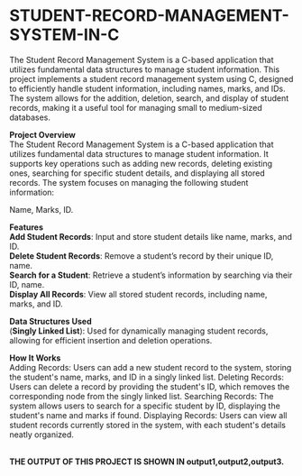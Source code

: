# STUDENT-RECORD-MANAGEMENT-SYSTEM-IN-C
The Student Record Management System is a C-based application that utilizes fundamental data structures to manage student information.
This project implements a student record management system using C, designed to efficiently handle student information, including names, marks, and IDs. The system allows for the addition, deletion, search, and display of student records, making it a useful tool for managing small to medium-sized databases.

**Project Overview**<br>
The Student Record Management System is a C-based application that utilizes fundamental data structures to manage student information. It supports key operations such as adding new records, deleting existing ones, searching for specific student details, and displaying all stored records. The system focuses on managing the following student information:

Name, Marks, ID.

**Features**
<br>**Add Student Records**: Input and store student details like name, marks, and ID.
<br>
**Delete Student Records**: Remove a student’s record by their unique ID, name.
<br>
**Search for a Student**: Retrieve a student’s information by searching via their ID, name.
<br>
**Display All Records**: View all stored student records, including name, marks, and ID.

**Data Structures Used**<br>
(**Singly Linked List**): Used for dynamically managing student records, allowing for efficient insertion and deletion operations.

**How It Works**<br>
Adding Records: Users can add a new student record to the system, storing the student's name, marks, and ID in a singly linked list.
Deleting Records: Users can delete a record by providing the student's ID, which removes the corresponding node from the singly linked list.
Searching Records: The system allows users to search for a specific student by ID, displaying the student's name and marks if found.
Displaying Records: Users can view all student records currently stored in the system, with each student's details neatly organized.

<br>**THE OUTPUT OF THIS PROJECT IS SHOWN IN output1,output2,output3.**
